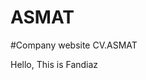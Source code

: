 # ASMAT
#Company website CV.ASMAT
<HTML doctype!>
<html>
<head>
  <link rel="icon" href="">
  <link rel="stylesheet" href="">
 </head>
 <body>
  <p> Hello, This is Fandiaz</p>
  </body>
 </html>
